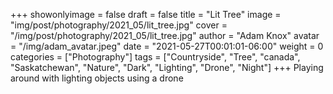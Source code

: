 +++
showonlyimage = false
draft = false
title = "Lit Tree"
image = "img/post/photography/2021_05/lit_tree.jpg"
cover = "/img/post/photography/2021_05/lit_tree.jpg"
author = "Adam Knox"
avatar = "/img/adam_avatar.jpeg"
date = "2021-05-27T00:01:01-06:00"
weight = 0
categories = ["Photography"]
tags = ["Countryside", "Tree", "canada", "Saskatchewan", "Nature", "Dark", "Lighting", "Drone", "Night"]
+++
Playing around with lighting objects using a drone
<!--more-->